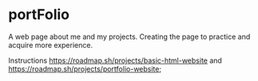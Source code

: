 # portFolio
A web page about me and my projects.
Creating the page to practice and acquire more experience.

Instructions https://roadmap.sh/projects/basic-html-website and https://roadmap.sh/projects/portfolio-website;
